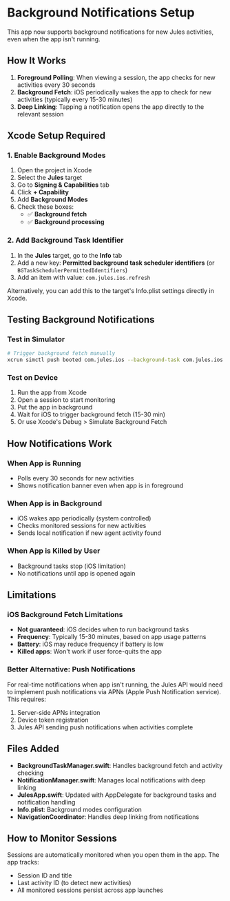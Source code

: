 # Background Notifications Setup

This app now supports background notifications for new Jules activities, even when the app isn't running.

## How It Works

1. **Foreground Polling**: When viewing a session, the app checks for new activities every 30 seconds
2. **Background Fetch**: iOS periodically wakes the app to check for new activities (typically every 15-30 minutes)
3. **Deep Linking**: Tapping a notification opens the app directly to the relevant session

## Xcode Setup Required

### 1. Enable Background Modes
1. Open the project in Xcode
2. Select the **Jules** target
3. Go to **Signing & Capabilities** tab
4. Click **+ Capability**
5. Add **Background Modes**
6. Check these boxes:
   - ✅ **Background fetch**
   - ✅ **Background processing**

### 2. Add Background Task Identifier
1. In the **Jules** target, go to the **Info** tab
2. Add a new key: **Permitted background task scheduler identifiers** (or `BGTaskSchedulerPermittedIdentifiers`)
3. Add an item with value: `com.jules.ios.refresh`

Alternatively, you can add this to the target's Info.plist settings directly in Xcode.

## Testing Background Notifications

### Test in Simulator
```bash
# Trigger background fetch manually
xcrun simctl push booted com.jules.ios --background-task com.jules.ios.refresh
```

### Test on Device
1. Run the app from Xcode
2. Open a session to start monitoring
3. Put the app in background
4. Wait for iOS to trigger background fetch (15-30 min)
5. Or use Xcode's Debug > Simulate Background Fetch

## How Notifications Work

### When App is Running
- Polls every 30 seconds for new activities
- Shows notification banner even when app is in foreground

### When App is in Background
- iOS wakes app periodically (system controlled)
- Checks monitored sessions for new activities
- Sends local notification if new agent activity found

### When App is Killed by User
- Background tasks stop (iOS limitation)
- No notifications until app is opened again

## Limitations

### iOS Background Fetch Limitations
- **Not guaranteed**: iOS decides when to run background tasks
- **Frequency**: Typically 15-30 minutes, based on app usage patterns
- **Battery**: iOS may reduce frequency if battery is low
- **Killed apps**: Won't work if user force-quits the app

### Better Alternative: Push Notifications
For real-time notifications when app isn't running, the Jules API would need to implement push notifications via APNs (Apple Push Notification service). This requires:
1. Server-side APNs integration
2. Device token registration
3. Jules API sending push notifications when activities complete

## Files Added

- **BackgroundTaskManager.swift**: Handles background fetch and activity checking
- **NotificationManager.swift**: Manages local notifications with deep linking
- **JulesApp.swift**: Updated with AppDelegate for background tasks and notification handling
- **Info.plist**: Background modes configuration
- **NavigationCoordinator**: Handles deep linking from notifications

## How to Monitor Sessions

Sessions are automatically monitored when you open them in the app. The app tracks:
- Session ID and title
- Last activity ID (to detect new activities)
- All monitored sessions persist across app launches

